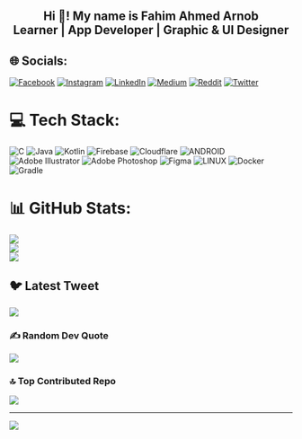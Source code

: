 <br clear="both">

<h2 align="center">Hi 👋! My name is Fahim Ahmed Arnob<br>Learner | App Developer | Graphic & UI Designer</h2>


## 🌐 Socials:
[![Facebook](https://img.shields.io/badge/Facebook-%231877F2.svg?logo=Facebook&logoColor=white)](https://facebook.com/arnobelium) [![Instagram](https://img.shields.io/badge/Instagram-%23E4405F.svg?logo=Instagram&logoColor=white)](https://instagram.com/arnobelium) [![LinkedIn](https://img.shields.io/badge/LinkedIn-%230077B5.svg?logo=linkedin&logoColor=white)](https://linkedin.com/in/arnobelium) [![Medium](https://img.shields.io/badge/Medium-12100E?logo=medium&logoColor=white)](https://medium.com/@arnobelium) [![Reddit](https://img.shields.io/badge/Reddit-%23FF4500.svg?logo=Reddit&logoColor=white)](https://reddit.com/user/arnobelium) [![Twitter](https://img.shields.io/badge/Twitter-%231DA1F2.svg?logo=Twitter&logoColor=white)](https://twitter.com/arnobelium) 

# 💻 Tech Stack:
![C](https://img.shields.io/badge/c-%2300599C.svg?style=for-the-badge&logo=c&logoColor=white) ![Java](https://img.shields.io/badge/java-%23ED8B00.svg?style=for-the-badge&logo=java&logoColor=white) ![Kotlin](https://img.shields.io/badge/kotlin-%230095D5.svg?style=for-the-badge&logo=kotlin&logoColor=white) ![Firebase](https://img.shields.io/badge/firebase-%23039BE5.svg?style=for-the-badge&logo=firebase) ![Cloudflare](https://img.shields.io/badge/Cloudflare-F38020?style=for-the-badge&logo=Cloudflare&logoColor=white) ![ANDROID](https://img.shields.io/badge/android-%2320232a.svg?style=for-the-badge&logo=android&logoColor=%a4c639) ![Adobe Illustrator](https://img.shields.io/badge/adobeillustrator-%23FF9A00.svg?style=for-the-badge&logo=adobeillustrator&logoColor=white) ![Adobe Photoshop](https://img.shields.io/badge/adobephotoshop-%2331A8FF.svg?style=for-the-badge&logo=adobephotoshop&logoColor=white) 	![Figma](https://img.shields.io/badge/figma-%23F24E1E.svg?style=for-the-badge&logo=figma&logoColor=white) ![LINUX](https://img.shields.io/badge/Linux-FCC624?style=for-the-badge&logo=linux&logoColor=black) ![Docker](https://img.shields.io/badge/docker-%230db7ed.svg?style=for-the-badge&logo=docker&logoColor=white) ![Gradle](https://img.shields.io/badge/Gradle-02303A.svg?style=for-the-badge&logo=Gradle&logoColor=white)
# 📊 GitHub Stats:
![](https://github-readme-stats.vercel.app/api?username=arnobelium&theme=tokyonight&hide_border=false&include_all_commits=true&count_private=true)<br/>
![](https://github-readme-streak-stats.herokuapp.com/?user=arnobelium&theme=tokyonight&hide_border=false)<br/>
![](https://github-readme-stats.vercel.app/api/top-langs/?username=arnobelium&theme=tokyonight&hide_border=false&include_all_commits=true&count_private=true&layout=compact)

## 🐦 Latest Tweet
[![](https://gtce.itsvg.in/api?username=arnobelium)](https://github.com/VishwaGauravIn/github-twitter-card-embed)

### ✍️ Random Dev Quote
![](https://quotes-github-readme.vercel.app/api?type=vetical&theme=tokyonight)

### 🔝 Top Contributed Repo
![](https://github-contributor-stats.vercel.app/api?username=arnobelium&limit=5&theme=tokyonight&combine_all_yearly_contributions=true)

---
[![](https://visitcount.itsvg.in/api?id=arnobelium&icon=1&color=1)](https://visitcount.itsvg.in)

<!-- Proudly created with GPRM ( https://gprm.itsvg.in ) -->
